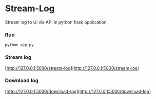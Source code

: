 # Stream-Log

Stream log to UI via API in python flask application

### Run

    python app.py

### Stream log

[http://127.0.0.1:5000/stream-log](http://127.0.0.1:5000/stream-log)

### Download log

[http://127.0.0.1:5000/download-log](http://127.0.0.1:5000/download-log)

    
